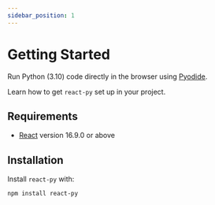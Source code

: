```yaml
---
sidebar_position: 1
---
```


# Getting Started

Run Python (3.10) code directly in the browser using [Pyodide](https://pyodide.org).

Learn how to get `react-py` set up in your project.

## Requirements

- [React](https://reactjs.org) version 16.9.0 or above

## Installation

Install `react-py` with:

```sh
npm install react-py
```
